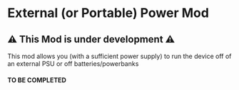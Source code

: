 # External (or Portable) Power Mod
## ⚠️ This Mod is under development ⚠️

This mod allows you (with a sufficient power supply) to run the device off of an external PSU or off batteries/powerbanks

#### TO BE COMPLETED
